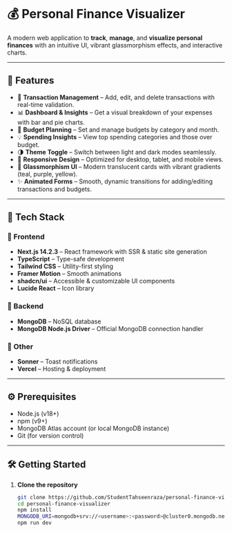 # 💰 Personal Finance Visualizer

A modern web application to **track**, **manage**, and **visualize personal finances** with an intuitive UI, vibrant glassmorphism effects, and interactive charts.

---

## 🚀 Features

- 🔄 **Transaction Management** – Add, edit, and delete transactions with real-time validation.
- 📊 **Dashboard & Insights** – Get a visual breakdown of your expenses with bar and pie charts.
- 🧾 **Budget Planning** – Set and manage budgets by category and month.
- 💡 **Spending Insights** – View top spending categories and those over budget.
- 🌗 **Theme Toggle** – Switch between light and dark modes seamlessly.
- 📱 **Responsive Design** – Optimized for desktop, tablet, and mobile views.
- 🧊 **Glassmorphism UI** – Modern translucent cards with vibrant gradients (teal, purple, yellow).
- ✨ **Animated Forms** – Smooth, dynamic transitions for adding/editing transactions and budgets.

---

## 🧰 Tech Stack

### 🔹 Frontend

- **Next.js 14.2.3** – React framework with SSR & static site generation
- **TypeScript** – Type-safe development
- **Tailwind CSS** – Utility-first styling
- **Framer Motion** – Smooth animations
- **shadcn/ui** – Accessible & customizable UI components
- **Lucide React** – Icon library

### 🔸 Backend

- **MongoDB** – NoSQL database
- **MongoDB Node.js Driver** – Official MongoDB connection handler

### 🔔 Other

- **Sonner** – Toast notifications
- **Vercel** – Hosting & deployment

---

## ⚙️ Prerequisites

- Node.js (v18+)
- npm (v9+)
- MongoDB Atlas account (or local MongoDB instance)
- Git (for version control)

---

## 🛠️ Getting Started

1. **Clone the repository**
   ```bash
   git clone https://github.com/StudentTahseenraza/personal-finance-visualizer.git
   cd personal-finance-visualizer
   npm install
   MONGODB_URI=mongodb+srv://<username>:<password>@cluster0.mongodb.net/?retryWrites=true&w=majority
   npm run dev
